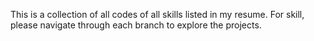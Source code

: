 This is a collection of all codes of all skills listed in my resume. For skill, please navigate through each branch to explore the projects.
